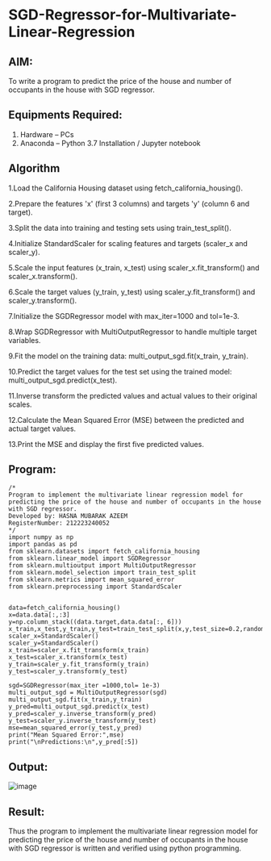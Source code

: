 # SGD-Regressor-for-Multivariate-Linear-Regression

## AIM:
To write a program to predict the price of the house and number of occupants in the house with SGD regressor.

## Equipments Required:
1. Hardware – PCs
2. Anaconda – Python 3.7 Installation / Jupyter notebook

## Algorithm
1.Load the California Housing dataset using fetch_california_housing().

2.Prepare the features 'x' (first 3 columns) and targets 'y' (column 6 and target).

3.Split the data into training and testing sets using train_test_split().

4.Initialize StandardScaler for scaling features and targets (scaler_x and scaler_y).

5.Scale the input features (x_train, x_test) using scaler_x.fit_transform() and scaler_x.transform().

6.Scale the target values (y_train, y_test) using scaler_y.fit_transform() and scaler_y.transform().

7.Initialize the SGDRegressor model with max_iter=1000 and tol=1e-3.

8.Wrap SGDRegressor with MultiOutputRegressor to handle multiple target variables.

9.Fit the model on the training data: multi_output_sgd.fit(x_train, y_train).

10.Predict the target values for the test set using the trained model: multi_output_sgd.predict(x_test).

11.Inverse transform the predicted values and actual values to their original scales.

12.Calculate the Mean Squared Error (MSE) between the predicted and actual target values.

13.Print the MSE and display the first five predicted values.


## Program:
```
/*
Program to implement the multivariate linear regression model for predicting the price of the house and number of occupants in the house with SGD regressor.
Developed by: HASNA MUBARAK AZEEM
RegisterNumber: 212223240052
*/
import numpy as np
import pandas as pd
from sklearn.datasets import fetch_california_housing
from sklearn.linear_model import SGDRegressor
from sklearn.multioutput import MultiOutputRegressor
from sklearn.model_selection import train_test_split
from sklearn.metrics import mean_squared_error
from sklearn.preprocessing import StandardScaler


data=fetch_california_housing()
x=data.data[:,:3]
y=np.column_stack((data.target,data.data[:, 6]))
x_train,x_test,y_train,y_test=train_test_split(x,y,test_size=0.2,random_state=42)
scaler_x=StandardScaler()
scaler_y=StandardScaler()
x_train=scaler_x.fit_transform(x_train)
x_test=scaler_x.transform(x_test)
y_train=scaler_y.fit_transform(y_train)
y_test=scaler_y.transform(y_test)

sgd=SGDRegressor(max_iter =1000,tol= 1e-3)
multi_output_sgd = MultiOutputRegressor(sgd)
multi_output_sgd.fit(x_train,y_train)
y_pred=multi_output_sgd.predict(x_test)
y_pred=scaler_y.inverse_transform(y_pred)
y_test=scaler_y.inverse_transform(y_test)
mse=mean_squared_error(y_test,y_pred)
print("Mean Squared Error:",mse)
print("\nPredictions:\n",y_pred[:5])

```

## Output:
![image](https://github.com/user-attachments/assets/f4de6624-e60b-466c-a2df-4582dcc8ce7b)


## Result:
Thus the program to implement the multivariate linear regression model for predicting the price of the house and number of occupants in the house with SGD regressor is written and verified using python programming.
